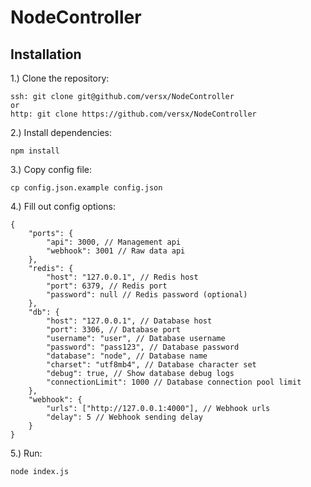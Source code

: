 # NodeController  

## Installation  
1.) Clone the repository:  
```
ssh: git clone git@github.com/versx/NodeController
or
http: git clone https://github.com/versx/NodeController
```
2.) Install dependencies:  
```
npm install
```
3.) Copy config file:
```
cp config.json.example config.json
```
4.) Fill out config options:
```
{
    "ports": {
        "api": 3000, // Management api
        "webhook": 3001 // Raw data api
    },
    "redis": {
        "host": "127.0.0.1", // Redis host
        "port": 6379, // Redis port
        "password": null // Redis password (optional)
    },
    "db": {
        "host": "127.0.0.1", // Database host
        "port": 3306, // Database port
        "username": "user", // Database username
        "password": "pass123", // Database password
        "database": "node", // Database name
        "charset": "utf8mb4", // Database character set
        "debug": true, // Show database debug logs
        "connectionLimit": 1000 // Database connection pool limit
    },
    "webhook": {
        "urls": ["http://127.0.0.1:4000"], // Webhook urls
        "delay": 5 // Webhook sending delay
    }
}
```
5.) Run:  
```
node index.js
```
